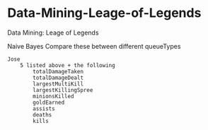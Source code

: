 Data-Mining-Leage-of-Legends
============================

Data Mining: Leage of Legends


Naive Bayes
        Compare these between different queueTypes

    Jose
        5 listed above + the following
            totalDamageTaken
            totalDamageDealt
            largestMultiKill
            largestKillingSpree
            minionsKilled
            goldEarned
            assists
            deaths
            kills